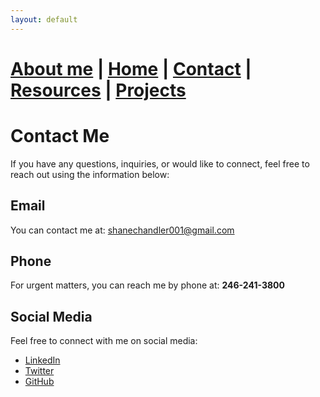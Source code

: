 ```yaml
---
layout: default
---
```


# [About me](./aboutme.html) | [Home](./index.html) | [Contact](./contactinfo.html) | [Resources](./resources.html) | [Projects](./projects.html)

# Contact Me

If you have any questions, inquiries, or would like to connect, feel free to reach out using the information below:

## Email

You can contact me at: [shanechandler001@gmail.com](mailto:shanechandler001@gmail.com)

## Phone

For urgent matters, you can reach me by phone at: **246-241-3800**

## Social Media

Feel free to connect with me on social media:

- [LinkedIn](https://www.linkedin.com/in/shane-chandler-Cyber-Security)
- [Twitter](https://twitter.com/yourusername)
- [GitHub](https://github.com/ShaneChandler-Cyber)


<script>
  setInterval(() => {
    const cursor = document.getElementById('cursor');
    cursor.style.visibility = cursor.style.visibility === 'hidden' ? 'visible' : 'hidden';
  }, 500); // Blink every 500ms
</script


## PGP Public Key

You can reach me securely using my PGP public key:

'''- ----BEGIN PGP PUBLIC KEY BLOCK-----
Comment: User-ID:	Shane Chandler [shanechandler001@gmail.com](mailto:shanechandler001@gmail.com)
Comment: Valid from:	10/8/2024 6:34 PM
Comment: Valid until:	10/8/2027 12:00 PM
Comment: Type:	3,072-bit RSA (secret key available)
Comment: Usage:	Signing, Encryption, Certifying User-IDs
Comment: Fingerprint:	2BD9175A2D5561F9DD837262AB548E53670BFC2C

mQGNBGcFs4cBDADKhebKMEo96J7OBIAkNQdsRcoGo5OeN8UykxQEF/sVV0Roynx2
fasn744QvMJkkupEPRXk9HKYWzi1l3ttU+W0xTEIGUJZWjwGtW5gNEjNBvTm7QHR
wD/iVeBZ8msRSKU+rwQMrzwdUmkWm61XhwN7tZWJJ07bYFngcVv51rgtWwKFbXvp
0VsRcX0HRtsVj+K91aM0PobBNjh33mKcFm/fXx9bRQXY/Ol06NPhOicGAb6hQO+A
ih/2Ocmay7wr9wp2KFv0Nkkb+lW/o9+atDhfzojcOdqixWsa/PksYV73AUHtv7KY
eK1nEKhu4Zn/GjOfnUXC5Felq8tWe8XK6jT0MBP97ZGG762wF8J1Wa28BHx+ar4S
S0/SXsBm/Q0oIDOW2eYtCkFF4VsU4fiuyD9/GyL1l1k2Com13xWnFcN/33dXL0bJ
xx9Q+G0F09LLcIit5P6eAaE0WwMdDmaT+QeyIxz7jM5x3HtX7AN1ExboIAAI4wTJ
yhHAwQeKvtoF6zMAEQEAAbQrU2hhbmUgQ2hhbmRsZXIgPHNoYW5lY2hhbmRsZXIw
MDFAZ21haWwuY29tPokB1wQTAQgAQRYhBCvZF1otVWH53YNyYqtUjlNnC/wsBQJn
BbOHAhsDBQkFoz35BQsJCAcCAiICBhUKCQgLAgQWAgMBAh4HAheAAAoJEKtUjlNn
C/wsRX8L/A3zqoVISIpCi+TGhS34qH+AQizG+ZZ4JFdgFUqSceUeRxAaPqFQsOjI
+I6xaNcvokTpQ3EGIghSOx6S+YKxBm/SBpnG6PfN48bY7aRBwca0IyyRPvzpPJpB
KHMKfYnFeD8Sw0IaJHR7A3bFUZMjxu/j6GTAzJ2lz130FVCXXi3pmE7XiXG986FM
wabOpwQhIOLINim7tQeykAtOB90ysdrOnDWnAV5j/GbkuRwYfNin8UoNyuL0/WcK
n4a0y10/fiuLLAY0wThyj4spXPsmv17yrbFzq68F+LVvpTyTl2ejtGXYTxtS7CxT
lEIp+qVY/2JQ70YshptNnDWbWvTQ+aZ6uB2CZrvNQiwlKRgXmpWjBoCbzWwHEeFF
QCb1qy5D3jzaUJ9EV843Tbpbl/cq2SOUccZeNcYOS6UCxFD3j282aViJ2d/U8WO4
XrY18kYMq2ndlvf/DT3/rKZr3bUPDr8YJobSjZxIsOJMLc5mOs9KFVEGj1uyO86Y
oGInRq+xRLkBjQRnBbOHAQwA2TdIsLoWmW/SzPNqI7Hip+moMoA8V44jwurlYRfj
MVtu3yb2Jg1b0YJPE41MbBA7qAwXGHgr2I6UWzYIZuoPUEDGlKPc1AFdhyem9TyB
B0pOHrx8oJVHCvqX2srP9oN8CGtNb8zGFFxESXjp7x/9d0OwporeAlb5ddbR7JbJ
g4CL+AdBX1pGnkatjpik1nQHqkQoNl6YQgGlKnAT9TkXZP474RJZrSO06JIvz9pv
ZS6SpZLeEHZis8VVI0nSssX94q0f8z4V+msKpAFliFtPkwIfJXt0jFDvXpDeGRza
wKt4GyoTlm+w6f39jmpBmuwXB98nrLJ4LrwTr5TvFsJUs2KgJA5W1pfYZmgCSs3C
T2JWaoGWoH9yECmhf6dT3kCbeetix1hEoRrmjKHu5bBgnYsEInenoBtt+FDoDHm4
DAdRamPXwl/6WOqGcCb36brHzJXg8BUverv2JkCkwFfQKv5T1qAff7p3wt1MAars
EIzsZadzythznZvcusncgtnBABEBAAGJAbwEGAEIACYWIQQr2RdaLVVh+d2DcmKr
VI5TZwv8LAUCZwWzhwIbDAUJBaM9+QAKCRCrVI5TZwv8LBg4C/9xJ2IM2cwpSpnU
cZSS1dEoCW3igC4jj+tFtJJHCbNhZmrTmkqxrFA6xSyyFo7RKNJCCKaUbBp2QVG/
UbNn2snWl60uI99U9oGc4snH6C97bdQHDbDDElzU10Kb0L+DdRQ3yuWo5tAqd5aP
lcjvemqw2g2pfnV8CsX+F95xKSrDW81cOVzXzFZGy7RtiGuynB+KKUyba+IRGSS5
Mkgy797RBHonRPfVSiVuBT8Fxo71HmTD/Dha+OMZll3haBpitbYgoPQZENMOKhr5
p7+6mfFGMJjK2+U2TWNKhsmiK5aQWCmwLoZk0py4MnbOdEM2z+KoMVTmYvPYdvEd
XhYf3yky43gQPn8zh4GnPXedmSv6DH2kFJBpYzeCKwPpO63XsxGsi1V+UcEwrqx6
g92Y0VQ0xyWW0bUmkHUR5e5rASUWHdRyyk1ZX7AY/RZVq5OtV0Ett6LQsjWiQv/u
dBDqapnbPTxiVG9JftKUWO/PDAiWljCclRDX1DZpTe839MjpbvY=
=10l+
-----END PGP PUBLIC KEY BLOCK-----'''

